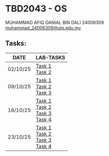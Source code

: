 # TBD2043 - OS
MUHAMMAD AFIQ DANIAL BIN DALI
24006309
muhammad_24006309@utp.edu.my

## Tasks:

| DATE | LAB-TASKS |
|------|-----------|
|02/10/25| [Task 1](./25_10_02-Task1-2/task_1.c)<br>[Task 2](./25_10_02-Task1-2/task_2.c)|
|09/10/25| [Task 1](./25_10_09-Task1-2-3/task_1.c)<br>[Task 2](./25_10_09-Task1-2-3/task_2.c)<br>[Task 3](./25_10_09-Task1-2-3/task_3.c) |
|16/10/25| [Task 1](./25_10_16-Task1-2-3-4/task_1.sh)<br>[Task 2](./25_10_16-Task1-2-3-4/task_2.sh)<br>[Task 3](./25_10_16-Task1-2-3-4/task_3.sh)<br>[Task 4](./25_10_16-Task1-2-3-4/task_4.sh)|
|23/10/25| [Task 1](./25_10_23-Task1-2-3-4/task_1.c)<br>[Task 2](./25_10_23-Task1-2-3-4/task_2.c)<br>[Task 3](./25_10_23-Task1-2-3-4/task_3.c)<br>[Task 4](./25_10_23-Task1-2-3-4/task_4.c)|
